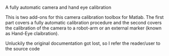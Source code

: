 A fully automatic camera and hand eye calibration 

This is two add-ons for this camera calibration toolbox for Matlab. The first part covers a fully automatic calibration procedure and the second covers the calibration of the camera to a robot-arm or an external marker (known as Hand-Eye claibration). 

Unluckily the original documentation got lost, so I refer the reader/user to the source code

